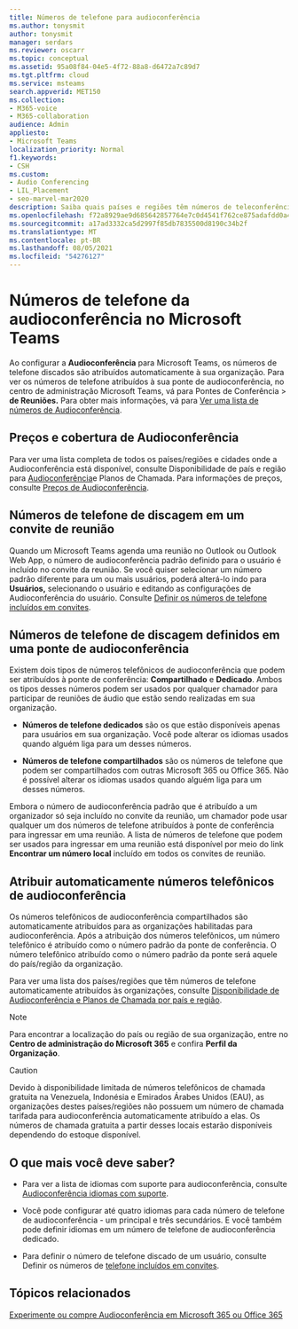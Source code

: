 ```yaml
---
title: Números de telefone para audioconferência
ms.author: tonysmit
author: tonysmit
manager: serdars
ms.reviewer: oscarr
ms.topic: conceptual
ms.assetid: 95a08f84-04e5-4f72-88a8-d6472a7c89d7
ms.tgt.pltfrm: cloud
ms.service: msteams
search.appverid: MET150
ms.collection:
- M365-voice
- M365-collaboration
audience: Admin
appliesto:
- Microsoft Teams
localization_priority: Normal
f1.keywords:
- CSH
ms.custom:
- Audio Conferencing
- LIL_Placement
- seo-marvel-mar2020
description: Saiba quais países e regiões têm números de teleconferência discada e como eles são atribuídos automaticamente.
ms.openlocfilehash: f72a8929ae9d685642857764e7c0d4541f762ce875adafdd0a46a6de1b471483
ms.sourcegitcommit: a17ad3332ca5d2997f85db7835500d8190c34b2f
ms.translationtype: MT
ms.contentlocale: pt-BR
ms.lasthandoff: 08/05/2021
ms.locfileid: "54276127"
---
```

# <a name="phone-numbers-for-audio-conferencing-in-microsoft-teams"></a>Números de telefone da audioconferência no Microsoft Teams

Ao configurar a **Audioconferência** para Microsoft Teams, os números de telefone discados são atribuídos automaticamente à sua organização. Para ver os números de telefone atribuídos à sua ponte de audioconferência, no centro de administração Microsoft Teams, vá para Pontes de Conferência   >  **de Reuniões.** Para obter mais informações, vá para [Ver uma lista de números de Audioconferência](see-a-list-of-audio-conferencing-numbers-in-teams.md).
  
  
## <a name="audio-conferencing-coverage-and-pricing"></a>Preços e cobertura de Audioconferência

Para ver uma lista completa de todos os países/regiões e cidades onde a Audioconferência está disponível, consulte Disponibilidade de país e região para [Audioconferência](country-and-region-availability-for-audio-conferencing-and-calling-plans/country-and-region-availability-for-audio-conferencing-and-calling-plans.md)e Planos de Chamada. Para informações de preços, consulte [Preços de Audioconferência](https://go.microsoft.com/fwlink/?linkid=799762).
  
## <a name="dial-in-phone-numbers-in-a-meeting-invite"></a>Números de telefone de discagem em um convite de reunião

Quando um Microsoft Teams agenda uma reunião no Outlook ou Outlook Web App, o número de audioconferência padrão definido para o usuário é incluído no convite da reunião. Se você quiser selecionar um número padrão diferente para um ou mais usuários, poderá alterá-lo indo para **Usuários,** selecionando o usuário e editando as configurações de Audioconferência do usuário. Consulte [Definir os números de telefone incluídos em convites](set-the-phone-numbers-included-on-invites-in-teams.md).
  
  
## <a name="dial-in-phone-numbers-set-on-an-audio-conferencing-bridge"></a>Números de telefone de discagem definidos em uma ponte de audioconferência

Existem dois tipos de números telefônicos de audioconferência que podem ser atribuídos à ponte de conferência: **Compartilhado** e **Dedicado**. Ambos os tipos desses números podem ser usados por qualquer chamador para participar de reuniões de áudio que estão sendo realizadas em sua organização.
  
- **Números de telefone dedicados** são os que estão disponíveis apenas para usuários em sua organização. Você pode alterar os idiomas usados quando alguém liga para um desses números.
  
- **Números de telefone compartilhados** são os números de telefone que podem ser compartilhados com outras Microsoft 365 ou Office 365. Não é possível alterar os idiomas usados quando alguém liga para um desses números.
  
Embora o número de audioconferência padrão que é atribuído a um organizador só seja incluído no convite da reunião, um chamador pode usar qualquer um dos números de telefone atribuídos à ponte de conferência para ingressar em uma reunião. A lista de números de telefone que podem ser usados para ingressar em uma reunião está disponível por meio do link **Encontrar um número local** incluído em todos os convites de reunião.
  
## <a name="automatically-assigned-audio-conferencing-phone-numbers"></a>Atribuir automaticamente números telefônicos de audioconferência

Os números telefônicos de audioconferência compartilhados são automaticamente atribuídos para as organizações habilitadas para audioconferência. Após a atribuição dos números telefônicos, um número telefônico é atribuído como o número padrão da ponte de conferência. O número telefônico atribuído como o número padrão da ponte será aquele do país/região da organização.

Para ver uma lista dos países/regiões que têm números de telefone automaticamente atribuídos às organizações, consulte [Disponibilidade de Audioconferência e Planos de Chamada por país e região](country-and-region-availability-for-audio-conferencing-and-calling-plans/country-and-region-availability-for-audio-conferencing-and-calling-plans.md).
    
> [!NOTE]
> Para encontrar a localização do país ou região de sua organização, entre no **Centro de administração do Microsoft 365** e confira **Perfil da Organização**. 
  
> [!CAUTION]
> Devido à disponibilidade limitada de números telefônicos de chamada gratuita na Venezuela, Indonésia e Emirados Árabes Unidos (EAU), as organizações destes países/regiões não possuem um número de chamada tarifada para audioconferência automaticamente atribuído a elas. Os números de chamada gratuita a partir desses locais estarão disponíveis dependendo do estoque disponível. 
  

## <a name="what-else-should-you-know"></a>O que mais você deve saber?

- Para ver a lista de idiomas com suporte para audioconferência, consulte [Audioconferência idiomas com suporte](audio-conferencing-supported-languages.md).
    
- Você pode configurar até quatro idiomas para cada número de telefone de audioconferência - um principal e três secundários. E você também pode definir idiomas em um número de telefone de audioconferência dedicado.
    
- Para definir o número de telefone discado de um usuário, consulte Definir os números de [telefone incluídos em convites](set-the-phone-numbers-included-on-invites-in-teams.md).

   
## <a name="related-topics"></a>Tópicos relacionados

[Experimente ou compre Audioconferência em Microsoft 365 ou Office 365](/skypeforbusiness/audio-conferencing-in-office-365/try-or-purchase-audio-conferencing-in-office-365)
